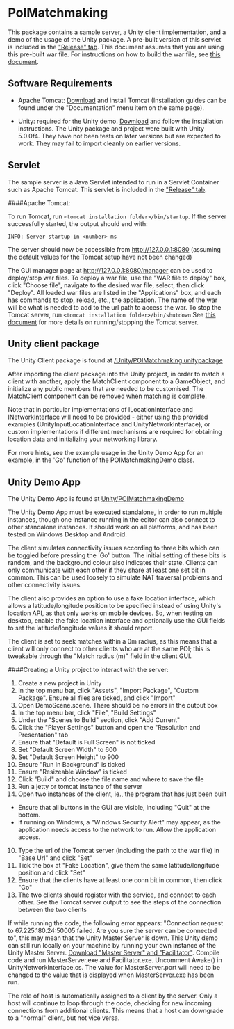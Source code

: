 PoIMatchmaking
==================

This package contains a sample server, a Unity client implementation, and a demo of the usage of the Unity package. A pre-built version of this servlet is included in the ["Release" tab](/releases). 
This document assumes that you are using this pre-built war file. For instructions on how to build the war file, see [this document](BuildAndDeploy.md).

Software Requirements
---------------------

* Apache Tomcat: [Download](http://tomcat.apache.org/) and install Tomcat (Installation guides can be found under the "Documentation" 
menu item on the same page). 

* Unity: required for the Unity demo. [Download](https://unity3d.com/get-unity) and follow the installation instructions. The Unity package and project were built with Unity 5.0.0f4. 
They have not been tests on later versions but are expected to work. They may fail to import cleanly on earlier versions.

Servlet
-------

The sample server is a Java Servlet intended to run in a Servlet Container such as Apache Tomcat. This servlet is included in the ["Release" tab](/releases).

####Apache Tomcat:

To run Tomcat, run ```<tomcat installation folder>/bin/startup```. If the server successfully started, the output should end with:
```
INFO: Server startup in <number> ms
````
The server should now be accessible from http://127.0.0.1:8080 (assuming the default values for the Tomcat setup have not been changed)

The GUI manager page at http://127.0.0.1:8080/manager can be used to deploy/stop war files. To deploy a war file, use the "WAR file 
to deploy" box, click "Choose file", navigate to the desired war file, select, then click "Deploy". All loaded war 
files are listed in the "Applications" box, and each has commands to stop, reload, etc., the application. The name of the war will
be what is needed to add to the url path to access the war.
To stop the Tomcat server, run ```<tomcat installation folder>/bin/shutdown```
See [this document](http://tomcat.apache.org/tomcat-4.1-doc/RUNNING.txt) for more details on running/stopping the Tomcat server.

Unity client package
--------------------

The Unity Client package is found at [/Unity/POIMatchmaking.unitypackage](/Unity)

After importing the client package into the Unity project, in order to match a client with another, apply the MatchClient component to
a GameObject, and initialize any public members that are needed to be customised.  The MatchClient component can be removed when 
matching is complete.

Note that in particular implementations of ILocationInterface and INetworkInterface will need to be provided - either
using the provided examples (UnityInputLocationInterface and UnityNetworkInterface), or custom implementations if different mechanisms are 
required for obtaining location data and initializing your networking library.

For more hints, see the example usage in the Unity Demo App for an example, in the 'Go' function of the 
POIMatchmakingDemo class.

Unity Demo App
--------------

The Unity Demo App is found at [Unity/POIMatchmakingDemo](Unity/POIMatchmakingDemo)

The Unity Demo App must be executed standalone, in order to run multiple instances, though one instance running 
in the editor can also connect to other standalone instances. It should work on all platforms, and has been tested on Windows Desktop and Android.

The client simulates connectivity issues according to three bits which can be toggled before pressing the 'Go' button. 
The initial setting of these bits is random, and the background colour also indicates their state.  Clients can only 
communicate with each other if they share at least one set bit in common.  This can be used loosely to simulate NAT 
traversal problems and other connectivity issues.

The client also provides an option to use a fake location interface, which allows a latitude/longitude position to be specified
instead of using Unity's location API, as that only works on mobile devices.  So, when testing on desktop, enable the 
fake location interface and optionally use the GUI fields to set the latitude/longitude values it should report.

The client is set to seek matches within a 0m radius, as this means that a client will only connect to other clients who are at the same POI; 
this is tweakable through the "Match radius (m)" field in the client GUI.

####Creating a Unity project to interact with the server:

1. Create a new project in Unity
2. In the top menu bar, click "Assets", "Import Package", "Custom Package". Ensure all files are ticked, and click "Import"
3. Open DemoScene.scene. There should be no errors in the output box
4. In the top menu bar, click "File", "Build Settings"
5. Under the "Scenes to Build" section, click "Add Current" 
6. Click the "Player Settings" button and open the "Resolution and Presentation" tab
  1. Ensure that "Default is Full Screen" is not ticked
  2. Set "Default Screen Width" to 600
  3. Set "Default Screen Height" to 900
  4. Ensure "Run In Background" is ticked
  5. Ensure "Resizeable Window" is ticked	
7. Click "Build" and choose the file name and where to save the file
8. Run a jetty or tomcat instance of the server
9. Open two instances of the client, ie., the program that has just been built
  - Ensure that all buttons in the GUI are visible, including "Quit" at the bottom.
  - If running on Windows, a "Windows Security Alert" may appear, as the application needs access to the  network to run. Allow the application access.
10. Type the url of the Tomcat server (including the path to the war file) in "Base Url" and click "Set"
11. Tick the box at "Fake Location", give them the same latitude/longitude position and click "Set"
12. Ensure that the clients have at least one conn bit in common, then click "Go"
13. The two clients should register with the service, and connect to each other. See the Tomcat server output to see the steps of the connection between the two clients

If while running the code, the following error appears: "Connection request to 67.225.180.24:50005 failed. Are you sure the server 
can be connected to", this may mean that the Unity Master Server is down. This Unity demo can still run locally on your machine by
running your own instance of the Unity Master Server. [Download "Master Server" and "Facilitator"](http://unity3d.com/master-server). 
Compile code and run MasterServer.exe and Facilitator.exe. Uncomment Awake() in UnityNetworkInterface.cs. The value for MasterServer.port 
will need to be changed to the value that is displayed when MasterServer.exe has been run.

The role of host is automatically assigned to a client by the server. Only a host will continue to loop through the code, checking for 
new incoming connections from additional clients. This means that a host can downgrade to a "normal" client, but not vice versa.

